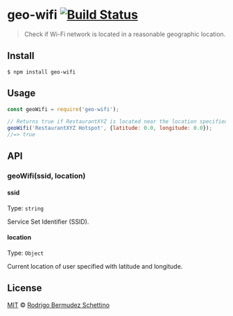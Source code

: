 # geo-wifi [![Build Status](https://travis-ci.com/rodrigobdz/geo-wifi.svg?branch=master)](https://travis-ci.com/rodrigobdz/geo-wifi)

> Check if Wi-Fi network is located in a reasonable geographic location.


## Install

```
$ npm install geo-wifi
```


## Usage

```js
const geoWifi = require('geo-wifi');

// Returns true if RestaurantXYZ is located near the location specified
geoWifi('RestaurantXYZ Hotspot', {latitude: 0.0, longitude: 0.0});
//=> true
```


## API

### geoWifi(ssid, location)

#### ssid

Type: `string`

Service Set Identifier (SSID).

#### location

Type: `Object`

Current location of user specified with latitude and longitude.


## License

[MIT](license) © [Rodrigo Bermudez Schettino](https://github.com/rodrigobdz/geo-wifi)
